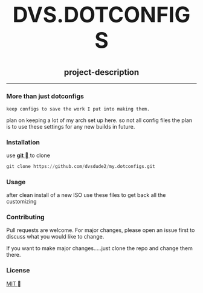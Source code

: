 


**<h1 style="text-align: center;">DVS.DOTCONFIGS</h1>**                      
===================================

**<h2 style="text-align: center;">project-description</h2>**
_______________________________
### More than just dotconfigs

    keep configs to save the work I put into making them.
plan on keeping a lot of my arch set up here. so not all config files
the plan is to use these settings for any new builds in future.

### Installation

use [**git**  ](https://git-scm.com/ "download git") to clone

```python
git clone https://github.com/dvsdude2/my.dotconfigs.git
```

### Usage

after clean install of a new ISO
use these files to get back all the customizing

### Contributing

Pull requests are welcome. For major changes, please open an issue first to
discuss what you would like to change.

If you want to make major changes.....just clone the repo and change them there.

### License

[MIT ](https://choosealicense.com/licenses/mit/)
